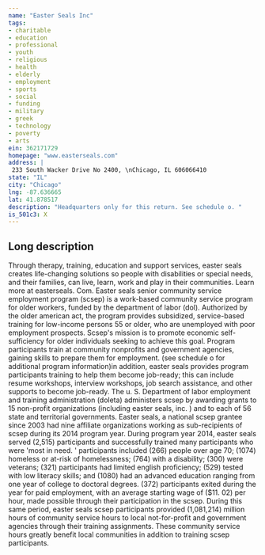 ```yaml
---
name: "Easter Seals Inc"
tags:
- charitable
- education
- professional
- youth
- religious
- health
- elderly
- employment
- sports
- social
- funding
- military
- greek
- technology
- poverty
- arts
ein: 362171729
homepage: "www.easterseals.com"
address: |
 233 South Wacker Drive No 2400, \nChicago, IL 606066410
state: "IL"
city: "Chicago"
lng: -87.636665
lat: 41.878517
description: "Headquarters only for this return. See schedule o. "
is_501c3: X
---
```


## Long description

Through therapy, training, education and support services, easter seals creates life-changing solutions so people with disabilities or special needs, and their families, can live, learn, work and play in their communities. Learn more at easterseals. Com. Easter seals senior community service employment program (scsep) is a work-based community service program for older workers, funded by the department of labor (dol). Authorized by the older american act, the program provides subsidized, service-based training for low-income persons 55 or older, who are unemployed with poor employment prospects. Scsep's mission is to promote economic self-sufficiency for older individuals seeking to achieve this goal. Program participants train at community nonprofits and government agencies, gaining skills to prepare them for employment. (see schedule o for additional program information)in addition, easter seals provides program participants training to help them become job-ready; this can include resume workshops, interview workshops, job search assistance, and other supports to become job-ready. The u. S. Department of labor employment and training administration (doleta) administers scsep by awarding grants to 15 non-profit organizations (including easter seals, inc. ) and to each of 56 state and territorial governments. Easter seals, a national scsep grantee since 2003 had nine affiliate organizations working as sub-recipients of scsep during its 2014 program year. During program year 2014, easter seals served (2,515) participants and successfully trained many participants who were 'most in need. ' participants included (266) people over age 70; (1074) homeless or at-risk of homelessness; (764) with a disability; (300) were veterans; (321) participants had limited english proficiency; (529) tested with low literacy skills; and (1080) had an advanced education ranging from one year of college to doctoral degrees. (372) participants exited during the year for paid employment, with an average starting wage of ($11. 02) per hour, made possible through their participation in the scsep. During this same period, easter seals scsep participants provided (1,081,214) million hours of community service hours to local not-for-profit and government agencies through their training assignments. These community service hours greatly benefit local communities in addition to training scsep participants. 
